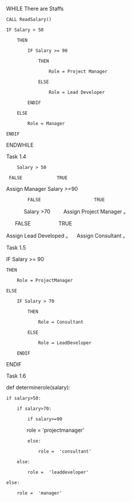 

WHILE  There are Staffs

	CALL ReadSalary()

	IF Salary > 50 

		THEN	

			IF Salary >= 90 

				THEN

					Role = Project Manager

				ELSE 

					Role = Lead Developer

			ENDIF

		ELSE

			Role = Manager

	ENDIF

ENDWHILE




Task 1.4

        Salary > 50

     FALSE             TRUE                   

Assign Manager       Salary >=90   

           	FALSE                    TRUE

              Salary >70          Assign Project Manager 。

       FALSE                    TRUE 

Assign Lead Developed 。    Assign Consultant 。




Task 1.5

IF Salary >= 90 

	THEN 

		Role = ProjectManager 

	ELSE 

		IF Salary > 70 

			THEN 

				Role = Consultant 

			ELSE 

				Role = LeadDeveloper 

		ENDIF 

ENDIF




 

Task 1.6




def determinerole(salary):

    if salary>50:

        if salary>70:

            if salary>=90

                role = 'projectmanager'

            else:

                role =  'consultant'

        else:

            role =  'leaddeveloper'

    else:

        role =  'manager'
